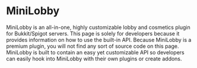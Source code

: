# MiniLobby
MiniLobby is an all-in-one, highly customizable lobby and cosmetics plugin for Bukkit/Spigot servers. This page is solely for developers because it provides information on how to use the built-in API. Because MiniLobby is a premium plugin, you will not find any sort of source code on this page. MiniLobby is built to contain an easy yet customizable API so developers can easily hook into MiniLobby with their own plugins or create addons.

